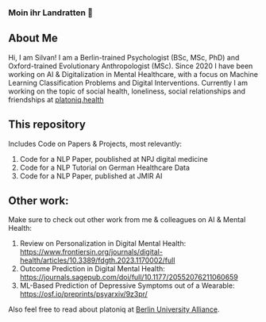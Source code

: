 ### Moin ihr Landratten 👋

## About Me
Hi, I am Silvan!
I am a Berlin-trained Psychologist (BSc, MSc, PhD) and Oxford-trained Evolutionary Anthropologist (MSc).
Since 2020 I have been working on AI & Digitalization in Mental Healthcare, with a focus on Machine Learning Classification Problems and Digital Interventions.
Currently I am working on the topic of social health, loneliness, social relationships and friendships at [platoniq.health](https://platoniq.health)

## This repository
Includes Code on Papers & Projects, most relevantly:
1. Code for a NLP Paper, poublished at NPJ digital medicine
2. Code for a NLP Tutorial on German Healthcare Data
3. Code for a NLP Paper, published at JMIR AI 

## Other work:
Make sure to check out other work from me & colleagues on AI & Mental Health:
1. Review on Personalization in Digital Mental Health: https://www.frontiersin.org/journals/digital-health/articles/10.3389/fdgth.2023.1170002/full
2. Outcome Prediction in Digital Mental Health: https://journals.sagepub.com/doi/full/10.1177/20552076211060659
3. ML-Based Prediction of Depressive Symptoms out of a Wearable: https://osf.io/preprints/psyarxiv/9z3pr/

Also feel free to read about platoniq at 
[Berlin University Alliance](https://www.berlin-university-alliance.de/wissenslabor/stories/i_hornstein/index.html).
